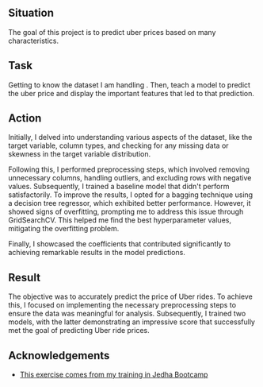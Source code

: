 
## Situation
The goal of this project is to predict uber prices based on many characteristics. 

## Task
Getting to know the dataset I am handling . Then, teach a model to predict the uber price and display the important features that led to that prediction.

## Action
Initially, I delved into understanding various aspects of the dataset, like the target variable, column types, and checking for any missing data or skewness in the target variable distribution.

Following this, I performed preprocessing steps, which involved removing unnecessary columns, handling outliers, and excluding rows with negative values. Subsequently, I trained a baseline model that didn't perform satisfactorily. To improve the results, I opted for a bagging technique using a decision tree regressor, which exhibited better performance. However, it showed signs of overfitting, prompting me to address this issue through GridSearchCV. This helped me find the best hyperparameter values, mitigating the overfitting problem.

Finally, I showcased the coefficients that contributed significantly to achieving remarkable results in the model predictions.

## Result

The objective was to accurately predict the price of Uber rides. To achieve this, I focused on implementing the necessary preprocessing steps to ensure the data was meaningful for analysis. Subsequently, I trained two models, with the latter demonstrating an impressive score that successfully met the goal of predicting Uber ride prices.

## Acknowledgements

 - [This exercise comes from my training in Jedha Bootcamp](https://www.jedha.co/formations/formation-data-scientist)
 


